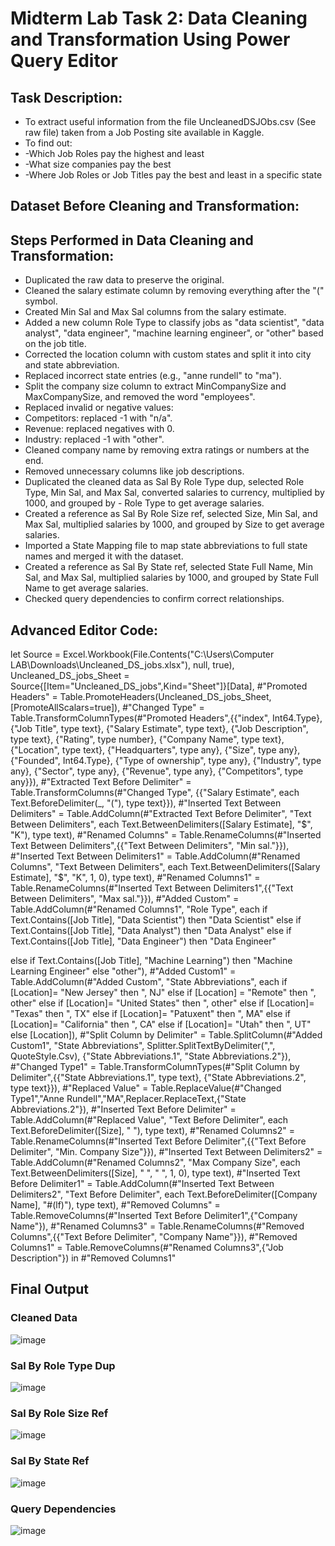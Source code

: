 # Midterm Lab Task 2: Data Cleaning and Transformation Using Power Query Editor
## Task Description: 
- To extract useful information from the file UncleanedDSJObs.csv (See raw file) taken from a Job Posting site available in Kaggle.
- To find out:
- -Which Job Roles pay the highest and least
- -What size companies pay the best
- -Where Job Roles or Job Titles pay the best and least in a specific state
## Dataset Before Cleaning and Transformation:


## Steps Performed in Data Cleaning and Transformation:
- Duplicated the raw data to preserve the original.
- Cleaned the salary estimate column by removing everything after the "(" symbol.
- Created Min Sal and Max Sal columns from the salary estimate.
- Added a new column Role Type to classify jobs as "data scientist", "data analyst", "data engineer", "machine learning engineer", or "other" based on the job title.
- Corrected the location column with custom states and split it into city and state abbreviation.
- Replaced incorrect state entries (e.g., "anne rundell" to "ma").
- Split the company size column to extract MinCompanySize and MaxCompanySize, and removed the word "employees".
- Replaced invalid or negative values:
- Competitors: replaced -1 with "n/a".
- Revenue: replaced negatives with 0.
- Industry: replaced -1 with "other".
- Cleaned company name by removing extra ratings or numbers at the end.
- Removed unnecessary columns like job descriptions.
- Duplicated the cleaned data as Sal By Role Type dup, selected Role Type, Min Sal, and Max Sal, converted salaries to currency, multiplied by 1000, and grouped by - Role Type to get average salaries.
- Created a reference as Sal By Role Size ref, selected Size, Min Sal, and Max Sal, multiplied salaries by 1000, and grouped by Size to get average salaries.
- Imported a State Mapping file to map state abbreviations to full state names and merged it with the dataset.
- Created a reference as Sal By State ref, selected State Full Name, Min Sal, and Max Sal, multiplied salaries by 1000, and grouped by State Full Name to get average salaries.
- Checked query dependencies to confirm correct relationships.

## Advanced Editor Code:
let
    Source = Excel.Workbook(File.Contents("C:\Users\Computer LAB\Downloads\Uncleaned_DS_jobs.xlsx"), null, true),
    Uncleaned_DS_jobs_Sheet = Source{[Item="Uncleaned_DS_jobs",Kind="Sheet"]}[Data],
    #"Promoted Headers" = Table.PromoteHeaders(Uncleaned_DS_jobs_Sheet, [PromoteAllScalars=true]),
    #"Changed Type" = Table.TransformColumnTypes(#"Promoted Headers",{{"index", Int64.Type}, {"Job Title", type text}, {"Salary Estimate", type text}, {"Job Description", type text}, {"Rating", type number}, {"Company Name", type text}, {"Location", type text}, {"Headquarters", type any}, {"Size", type any}, {"Founded", Int64.Type}, {"Type of ownership", type any}, {"Industry", type any}, {"Sector", type any}, {"Revenue", type any}, {"Competitors", type any}}),
    #"Extracted Text Before Delimiter" = Table.TransformColumns(#"Changed Type", {{"Salary Estimate", each Text.BeforeDelimiter(_, "("), type text}}),
    #"Inserted Text Between Delimiters" = Table.AddColumn(#"Extracted Text Before Delimiter", "Text Between Delimiters", each Text.BetweenDelimiters([Salary Estimate], "$", "K"), type text),
    #"Renamed Columns" = Table.RenameColumns(#"Inserted Text Between Delimiters",{{"Text Between Delimiters", "Min sal."}}),
    #"Inserted Text Between Delimiters1" = Table.AddColumn(#"Renamed Columns", "Text Between Delimiters", each Text.BetweenDelimiters([Salary Estimate], "$", "K", 1, 0), type text),
    #"Renamed Columns1" = Table.RenameColumns(#"Inserted Text Between Delimiters1",{{"Text Between Delimiters", "Max sal."}}),
    #"Added Custom" = Table.AddColumn(#"Renamed Columns1", "Role Type", each if Text.Contains([Job Title], "Data Scientist") then
"Data Scientist"
else if Text.Contains([Job Title], "Data Analyst") then
"Data Analyst"
else if Text.Contains([Job Title], "Data Engineer") then
"Data Engineer"

else if Text.Contains([Job Title], "Machine Learning") then
"Machine Learning Engineer"
else
"other"),
    #"Added Custom1" = Table.AddColumn(#"Added Custom", "State Abbreviations", each if [Location]= "New Jersey" then ", NJ"
else if [Location] = "Remote" then ", other"
else if [Location]= "United States" then ", other"
else if [Location]= "Texas" then ", TX"
else if [Location]= "Patuxent" then ", MA"
else if [Location]= "California" then ", CA"
else if [Location]= "Utah" then ", UT"
else [Location]),
    #"Split Column by Delimiter" = Table.SplitColumn(#"Added Custom1", "State Abbreviations", Splitter.SplitTextByDelimiter(",", QuoteStyle.Csv), {"State Abbreviations.1", "State Abbreviations.2"}),
    #"Changed Type1" = Table.TransformColumnTypes(#"Split Column by Delimiter",{{"State Abbreviations.1", type text}, {"State Abbreviations.2", type text}}),
    #"Replaced Value" = Table.ReplaceValue(#"Changed Type1","Anne Rundell","MA",Replacer.ReplaceText,{"State Abbreviations.2"}),
    #"Inserted Text Before Delimiter" = Table.AddColumn(#"Replaced Value", "Text Before Delimiter", each Text.BeforeDelimiter([Size], " "), type text),
    #"Renamed Columns2" = Table.RenameColumns(#"Inserted Text Before Delimiter",{{"Text Before Delimiter", "Min. Company Size"}}),
    #"Inserted Text Between Delimiters2" = Table.AddColumn(#"Renamed Columns2", "Max Company Size", each Text.BetweenDelimiters([Size], " ", " ", 1, 0), type text),
    #"Inserted Text Before Delimiter1" = Table.AddColumn(#"Inserted Text Between Delimiters2", "Text Before Delimiter", each Text.BeforeDelimiter([Company Name], "#(lf)"), type text),
    #"Removed Columns" = Table.RemoveColumns(#"Inserted Text Before Delimiter1",{"Company Name"}),
    #"Renamed Columns3" = Table.RenameColumns(#"Removed Columns",{{"Text Before Delimiter", "Company Name"}}),
    #"Removed Columns1" = Table.RemoveColumns(#"Renamed Columns3",{"Job Description"})
in
    #"Removed Columns1"


## Final Output
### Cleaned Data
![image](https://github.com/user-attachments/assets/077daa3f-2cb6-4226-8c45-c751f709383b)


### Sal By Role Type Dup
![image](https://github.com/user-attachments/assets/b34c7f35-c2b3-49ec-a0a2-2da404883eb3)


### Sal By Role Size Ref
![image](https://github.com/user-attachments/assets/2cda21a0-228d-4a2b-99e9-2adf2ee59bf3)


### Sal By State Ref
![image](https://github.com/user-attachments/assets/b1636d15-e9e3-4f9c-9909-11bb1c7cc26e)



### Query Dependencies
![image](https://github.com/user-attachments/assets/a6d095c6-f479-4f1a-8919-5c37fd631c2c)
